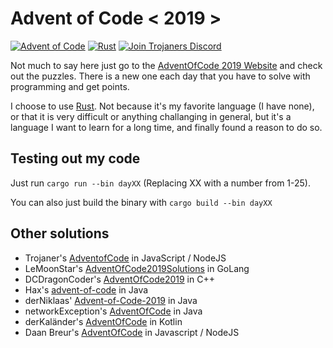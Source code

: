 # Advent of Code < 2019 >

[![Advent of Code](https://img.shields.io/badge/Day-08-blue?style=for-the-badge)](https://adventofcode.com/2019/) [![Rust](https://img.shields.io/badge/Language-Rust-orange?style=for-the-badge&logo=rust)](https://www.rust-lang.org) [![Join Trojaners Discord](https://img.shields.io/badge/Discord-Trojaner's%20Discord-blue?style=for-the-badge&logo=Discord)](https://discord.gg/qhHm8rM)

Not much to say here just go to the [AdventOfCode 2019 Website](https://adventofcode.com/2019/) and check out the puzzles. There is a new one each day that you have to solve with programming and get points.

I choose to use [Rust](https://www.rust-lang.org). Not because it's my favorite language (I have none), or that it is very difficult or anything challanging in general, but it's a language I want to learn for a long time, and finally found a reason to do so.


## Testing out my code
Just run ``cargo run --bin dayXX`` (Replacing XX with a number from 1-25).

You can also just build the binary with ``cargo build --bin dayXX``

## Other solutions
+ Trojaner's [AdventofCode](https://github.com/TrojanerHD/AdventofCode) in JavaScript / NodeJS
+ LeMoonStar's [AdventOfCode2019Solutions](https://github.com/LeMoonStar/AdventOfCode2019Solutions) in GoLang
+ DCDragonCoder's [AdventOfCode2019](https://github.com/DragonCoder01/AdventOfCode2019) in C++
+ Hax's [advent-of-code](https://github.com/Schlauer-Hax/advent-of-code) in Java
+ derNiklaas' [Advent-of-Code-2019](https://github.com/derNiklaas/Advent-of-Code-2019) in Java
+ networkException's [AdventOfCode](https://github.com/dejakobniklas/AdventOfCode) in Java
+ derKaländer's [AdventOfCode](https://github.com/derkalaender/AdventOfCode) in Kotlin
+ Daan Breur's [AdventOfCode](https://github.com/daanbreur/AdventofCode2019) in Javascript / NodeJS

